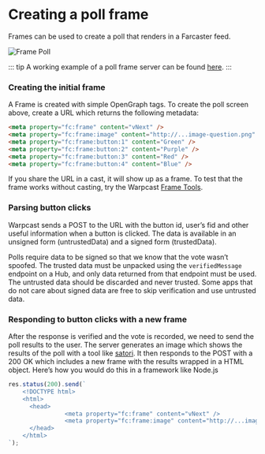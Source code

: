 # Creating a poll frame

Frames can be used to create a poll that renders in a Farcaster feed.

![Frame Poll](/assets/frame_poll.png)

::: tip
A working example of a poll frame server can be found [here](https://github.com/farcasterxyz/fc-polls).
:::

### Creating the initial frame

A Frame is created with simple OpenGraph tags. To create the poll screen above, create a URL which returns the following metadata:

```html
<meta property="fc:frame" content="vNext" />
<meta property="fc:frame:image" content="http://...image-question.png" />
<meta property="fc:frame:button:1" content="Green" />
<meta property="fc:frame:button:2" content="Purple" />
<meta property="fc:frame:button:3" content="Red" />
<meta property="fc:frame:button:4" content="Blue" />
```

If you share the URL in a cast, it will show up as a frame. To test that the frame works without casting, try the Warpcast [Frame Tools](https://warpcast.com/~/developers/frames).

### Parsing button clicks

Warpcast sends a POST to the URL with the button id, user’s fid and other useful information when a button is clicked. The data is available in an unsigned form (untrustedData) and a signed form (trustedData).

Polls require data to be signed so that we know that the vote wasn’t spoofed. The trusted data must be unpacked using the `verifiedMessage` endpoint on a Hub, and only data returned from that endpoint must be used. The untrusted data should be discarded and never trusted. Some apps that do not care about signed data are free to skip verification and use untrusted data.

### Responding to button clicks with a new frame

After the response is verified and the vote is recorded, we need to send the poll results to the user. The server generates an image which shows the results of the poll with a tool like [satori](https://github.com/vercel/satori). It then responds to the POST with a 200 OK which includes a new frame with the results wrapped in a HTML object. Here’s how you would do this in a framework like Node.js

```javascript
res.status(200).send(`
    <!DOCTYPE html>
    <html>
      <head>
				<meta property="fc:frame" content="vNext" />
				<meta property="fc:frame:image" content="http://...image-result.png" />
      </head>
    </html>
`);
```
